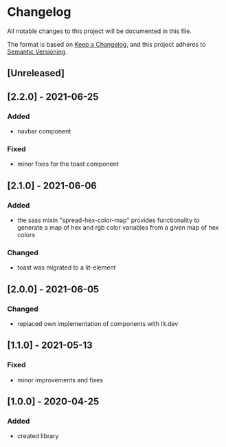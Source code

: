 # Changelog
All notable changes to this project will be documented in this file.

The format is based on [Keep a Changelog](https://keepachangelog.com/en/1.0.0/),
and this project adheres to [Semantic Versioning](https://semver.org/spec/v2.0.0.html).

## [Unreleased]
## [2.2.0] - 2021-06-25
### Added
* navbar component
### Fixed
* minor fixes for the toast component

## [2.1.0] - 2021-06-06
### Added
* the sass mixin "spread-hex-color-map" provides functionality to generate a map of hex and rgb color variables from a given map of hex colors
### Changed
* toast was migrated to a lit-element

## [2.0.0] - 2021-06-05
### Changed
* replaced own implementation of components with lit.dev

## [1.1.0] - 2021-05-13
### Fixed
* minor improvements and fixes

## [1.0.0] - 2020-04-25
### Added
* created library